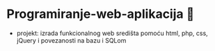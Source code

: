 # Programiranje-web-aplikacija 📱
- projekt: izrada funkcionalnog web središta pomoću html, php, css, jQuery i povezanosti na bazu i SQLom
